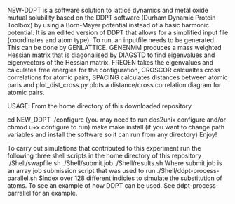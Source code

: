 NEW-DDPT is a software solution to lattice dynamics and metal oxide mutual solubility based on the DDPT software (Durham Dynamic Protein Toolbox) 
by using a Born-Mayer potential instead of a basic harmonic potential. It is an edited version of DDPT that allows for a simplified input file (coordinates and atom type).
To run, an inputfile needs to be generated. This can be done by GENLATTICE. GENENMM produces a mass weighted Hessian matrix that is diagonalised by DIAGSTD to find 
eigenvalues and eigenvectors of the Hessian matrix. FREQEN takes the eigenvalues and calculates free energies for the configuration, CROSCOR calcualtes cross correlations 
for atomic pairs, SPACING calculates distances between atomic paris and plot_dist_cross.py plots a distance/cross correlation diagram for atomic pairs.

USAGE:
From the home directory of this downloaded repository

cd NEW_DDPT
./configure (you may need to run dos2unix configure and/or chmod u+x configure to run)
make
make install (if you want to change path variables and install the software so it can run from any directory)
Enjoy!

To carry out simulations that contributed to this experiment run the following three shell scripts in the home directory of this repository
./Shell/swapfile.sh
./Shell/submit.job
./Shell/results.sh
Where submit.job is an array job submission script that was used to run ./Shell/ddpt-process-parallel.sh $index over 128 different indicies to simulate the substitution of 
atoms.
To see an example of how DDPT can be used. See ddpt-process-parrallel for an example.
